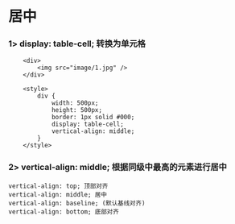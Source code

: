 # 居中

###	1> display: table-cell; 转换为单元格
        <div>
            <img src="image/1.jpg" />
        </div>
    
        <style>
            div {
                width: 500px;
                height: 500px;
                border: 1px solid #000;
                display: table-cell;
                vertical-align: middle;
            }
        </style>

### 2> vertical-align: middle; 根据同级中最高的元素进行居中
	vertical-align: top; 顶部对齐
	vertical-align: middle; 居中
	vertical-align: baseline; (默认基线对齐)
	vertical-align: bottom; 底部对齐